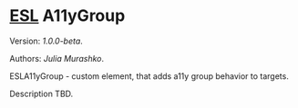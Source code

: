 # [ESL](../../../README.md) A11yGroup

Version: *1.0.0-beta*.  

Authors: *Julia Murashko*.

ESLA11yGroup - custom element, that adds a11y group behavior to targets.

Description TBD.
